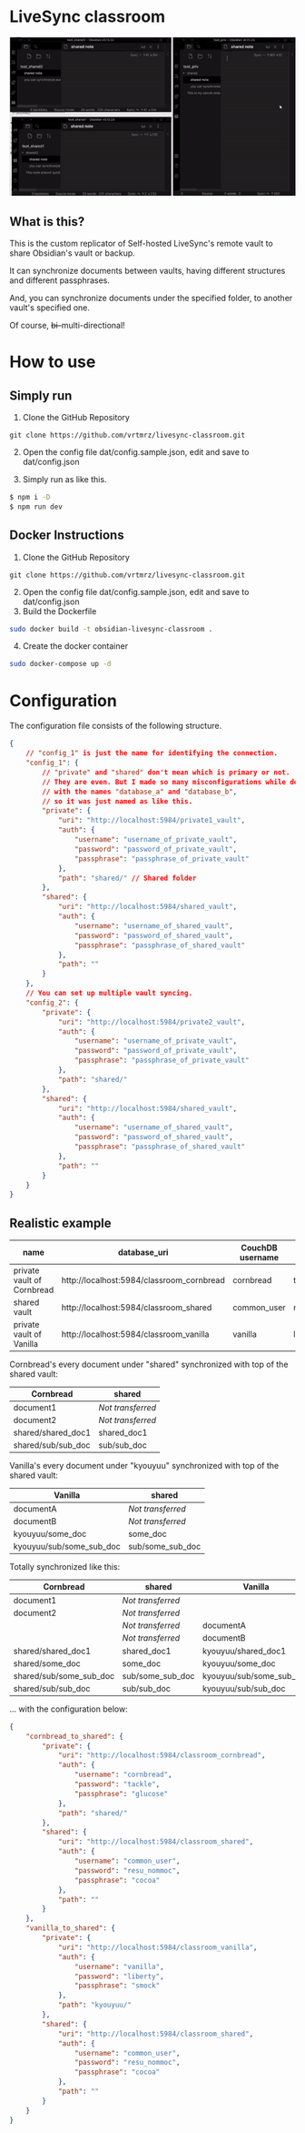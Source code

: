 # LiveSync classroom

![screenshot](./images/livesync-classroom-capture.gif)

## What is this?

This is the custom replicator of Self-hosted LiveSync's remote vault to share Obsidian's vault or backup.

It can synchronize documents between vaults,
having different structures and different passphrases.

And, you can synchronize documents under the specified folder,
to another vault's specified one.

Of course, ~~bi-~~multi-directional!

# How to use
## Simply run

1. Clone the GitHub Repository
```git
git clone https://github.com/vrtmrz/livesync-classroom.git
```
2. Open the config file dat/config.sample.json, edit and save to dat/config.json

3. Simply run as like this.
```bash
$ npm i -D
$ npm run dev
```

## Docker Instructions

1. Clone the GitHub Repository
```git
git clone https://github.com/vrtmrz/livesync-classroom.git
```
2. Open the config file dat/config.sample.json, edit and save to dat/config.json
3. Build the Dockerfile
```bash
sudo docker build -t obsidian-livesync-classroom .
```
4. Create the docker container
```bash
sudo docker-compose up -d
```

# Configuration

The configuration file consists of the following structure.

```json
{
    // "config_1" is just the name for identifying the connection.
    "config_1": {
        // "private" and "shared" don't mean which is primary or not.
        // They are even. But I made so many misconfigurations while debugging
        // with the names "database_a" and "database_b",
        // so it was just named as like this.
        "private": { 
            "uri": "http://localhost:5984/private1_vault",
            "auth": {
                "username": "username_of_private_vault",
                "password": "password_of_private_vault",
                "passphrase": "passphrase_of_private_vault"
            },
            "path": "shared/" // Shared folder
        },
        "shared": {
            "uri": "http://localhost:5984/shared_vault",
            "auth": {
                "username": "username_of_shared_vault",
                "password": "password_of_shared_vault",
                "passphrase": "passphrase_of_shared_vault"
            },
            "path": ""
        }
    },
    // You can set up multiple vault syncing.
    "config_2": {
        "private": {
            "uri": "http://localhost:5984/private2_vault",
            "auth": {
                "username": "username_of_private_vault",
                "password": "password_of_private_vault",
                "passphrase": "passphrase_of_private_vault"
            },
            "path": "shared/"
        },
        "shared": {
            "uri": "http://localhost:5984/shared_vault",
            "auth": {
                "username": "username_of_shared_vault",
                "password": "password_of_shared_vault",
                "passphrase": "passphrase_of_shared_vault"
            },
            "path": ""
        }
    }
}
```
## Realistic example

| name                       | database_uri                              | CouchDB username | CouchDB password | vault E2EE passphrase | sharing path |
| -------------------------- | ----------------------------------------- | ---------------- | ---------------- | --------------------- | ------------ |
| private vault of Cornbread | http://localhost:5984/classroom_cornbread | cornbread        | tackle           | glucose               | shared/      |
| shared vault               | http://localhost:5984/classroom_shared    | common_user      | resu_nommoc      | cocoa                 |              |
| private vault of Vanilla   | http://localhost:5984/classroom_vanilla   | vanilla          | liberty          | smock                 | kyouyuu/     |

Cornbread's every document under "shared" synchronized with top of the shared vault:

| Cornbread          | shared            |
| ------------------ | ----------------- |
| document1          | *Not transferred* |
| document2          | *Not transferred* |
| shared/shared_doc1 | shared_doc1       |
| shared/sub/sub_doc | sub/sub_doc       |

Vanilla's every document under "kyouyuu" synchronized with top of the shared vault:

| Vanilla                  | shared            |
| ------------------------ | ----------------- |
| documentA                | *Not transferred* |
| documentB                | *Not transferred* |
| kyouyuu/some_doc         | some_doc          |
| kyouyuu/sub/some_sub_doc | sub/some_sub_doc  |

Totally synchronized like this:

| Cornbread               | shared            | Vanilla                  |
| ----------------------- | ----------------- | ------------------------ |
| document1               | *Not transferred* |                          |
| document2               | *Not transferred* |                          |
|                         | *Not transferred* | documentA                |
|                         | *Not transferred* | documentB                |
| shared/shared_doc1      | shared_doc1       | kyouyuu/shared_doc1      |
| shared/some_doc         | some_doc          | kyouyuu/some_doc         |
| shared/sub/some_sub_doc | sub/some_sub_doc  | kyouyuu/sub/some_sub_doc |
| shared/sub/sub_doc      | sub/sub_doc       | kyouyuu/sub/sub_doc      |

... with the configuration below:

```json
{
    "cornbread_to_shared": {
        "private": {
            "uri": "http://localhost:5984/classroom_cornbread",
            "auth": {
                "username": "cornbread",
                "password": "tackle",
                "passphrase": "glucose"
            },
            "path": "shared/"
        },
        "shared": {
            "uri": "http://localhost:5984/classroom_shared",
            "auth": {
                "username": "common_user",
                "password": "resu_nommoc",
                "passphrase": "cocoa"
            },
            "path": ""
        }
    },
    "vanilla_to_shared": {
        "private": {
            "uri": "http://localhost:5984/classroom_vanilla",
            "auth": {
                "username": "vanilla",
                "password": "liberty",
                "passphrase": "smock"
            },
            "path": "kyouyuu/"
        },
        "shared": {
            "uri": "http://localhost:5984/classroom_shared",
            "auth": {
                "username": "common_user",
                "password": "resu_nommoc",
                "passphrase": "cocoa"
            },
            "path": ""
        }
    }
}

```

